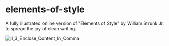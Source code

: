 # elements-of-style
A fully illustrated online version of "Elements of Style" by William Strunk Jr. to spread the joy of clean writing.

![II_3_Enclose_Content_In_Comma](https://user-images.githubusercontent.com/85994674/128791587-69ab4317-fe30-4e0d-b5ef-49a6549cce3c.png)
